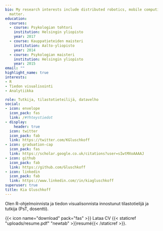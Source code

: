 ```yaml
---
bio: My research interests include distributed robotics, mobile computing and programmable
  matter.
education:
  courses:
  - course: Psykologian tohtori
    institution: Helsingin yliopisto
    year: 2017
  - course: Kauppatieteiden maisteri
    institution: Aalto-yliopisto
    year: 2014
  - course: Psykologian maisteri
    institution: Helsingin yliopisto
    year: 2015
email: ""
highlight_name: true
interests:
- R
- Tiedon visualisointi
- Analytiikka

role: Tutkija, tilastotieteilijä, datavelho
social:
- icon: envelope
  icon_pack: fas
  link: /#Yhteystiedot
- display:
    header: true
  icon: twitter
  icon_pack: fab
  link: https://twitter.com/KGluschkoff
- icon: graduation-cap
  icon_pack: fas
  link: https://scholar.google.co.uk/citations?user=sIwtMXoAAAAJ
- icon: github
  icon_pack: fab
  link: https://github.com/Gluschkoff
- icon: linkedin
  icon_pack: fab
  link: https://www.linkedin.com//in/kiagluschkoff
superuser: true
title: Kia Gluschkoff
---
```


Olen R-ohjelmoinnista ja tiedon visualisonnista innostunut tilastotielijä ja tutkija (PsT, dosentti). 

{{< icon name="download" pack="fas" >}} Lataa CV {{< staticref "uploads/resume.pdf" "newtab" >}}resumé{{< /staticref >}}.
